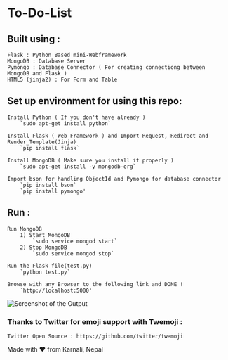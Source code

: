 # To-Do-List

<To-Do-List is mini-project made with Flask and MongoDB>

## Built using :

	Flask : Python Based mini-Webframework
	MongoDB : Database Server
	Pymongo : Database Connector ( For creating connectiong between MongoDB and Flask )
	HTML5 (jinja2) : For Form and Table


## Set up environment for using this repo:

	Install Python ( If you don't have already )
		`sudo apt-get install python`
		
	Install Flask ( Web Framework ) and Import Request, Redirect and  Render_Template(Jinja)
		`pip install flask`
		
	Install MongoDB ( Make sure you install it properly )
		`sudo apt-get install -y mongodb-org`
			
	Import bson for handling ObjectId and Pymongo for database connector
		`pip install bson`
		`pip install pymongo'
		

## Run :
	Run MongoDB
		1) Start MongoDB
			`sudo service mongod start`
		2) Stop MongoDB
			`sudo service mongod stop`
	
	Run the Flask file(test.py)
		`python test.py`

	Browse with any Browser to the following link and DONE !
		`http://localhost:5000'

![Screenshot of the Output](https://github.com/CoolBoi567/To-Do-List---Flask-MongoDB-Example/blob/master/static/images/screenshot.png?raw=true "Screenshot of Output")


### Thanks to Twitter for emoji support with Twemoji :
	Twitter Open Source : https://github.com/twitter/twemoji



Made with ❤️ from Karnali, Nepal
